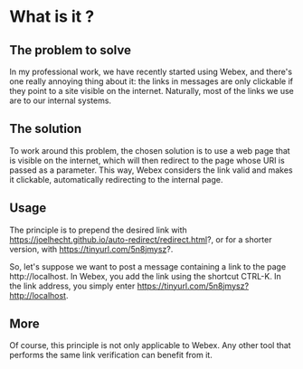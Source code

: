 # What is it ?

## The problem to solve

In my professional work, we have recently started using Webex, and there's one really annoying thing about it:
the links in messages are only clickable if they point to a site visible on the internet.
Naturally, most of the links we use are to our internal systems.

## The solution

To work around this problem, the chosen solution is to use a web page that is visible on the internet,
which will then redirect to the page whose URI is passed as a parameter.
This way, Webex considers the link valid and makes it clickable, automatically redirecting to the internal page.

## Usage

The principle is to prepend the desired link with https://joelhecht.github.io/auto-redirect/redirect.html?, or for a shorter version, with https://tinyurl.com/5n8jmysz?.

So, let's suppose we want to post a message containing a link to the page http://localhost.
In Webex, you add the link using the shortcut CTRL-K.
In the link address, you simply enter https://tinyurl.com/5n8jmysz?http://localhost.

## More

Of course, this principle is not only applicable to Webex. Any other tool that performs the same link verification can benefit from it.
